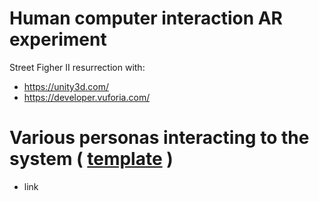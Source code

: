 # Human computer interaction AR experiment
Street Figher II resurrection with:
 - https://unity3d.com/
 - https://developer.vuforia.com/

# Various personas interacting to the system ( [template](https://profs.info.uaic.ro/~stefan.negru/personas/) ) 
 - link
